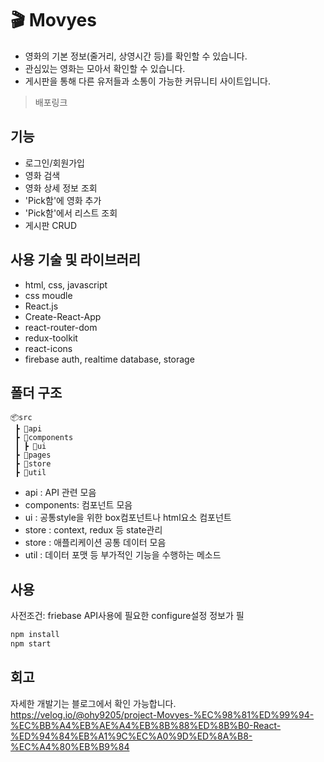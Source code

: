# 🎬 Movyes
- 영화의 기본 정보(줄거리, 상영시간 등)를 확인할 수 있습니다.
- 관심있는 영화는 모아서 확인할 수 있습니다. 
- 게시판을 통해 다른 유저들과 소통이 가능한 커뮤니티 사이트입니다.

> 배포링크

## 기능
- 로그인/회원가입
- 영화 검색
- 영화 상세 정보 조회
- 'Pick함'에 영화 추가
- 'Pick함'에서 리스트 조회
- 게시판 CRUD

## 사용 기술 및 라이브러리
- html, css, javascript
- css moudle
- React.js
- Create-React-App
- react-router-dom
- redux-toolkit
- react-icons
- firebase auth, realtime database, storage

## 폴더 구조
```
📦src
 ┣ 📂api 
 ┣ 📂components	
 ┃ ┣ 📂ui 
 ┣ 📂pages 
 ┣ 📂store 
 ┣ 📂util 
 ```
- api : API 관련 모음
- components: 컴포넌트 모음
- ui : 공통style을 위한 box컴포넌트나 html요소 컴포넌트 
- store : context, redux 등 state관리
- store : 애플리케이션 공통 데이터 모음
- util : 데이터 포맷 등 부가적인 기능을 수행하는 메소드

## 사용
사전조건: friebase API사용에 필요한 configure설정 정보가 필
```js
npm install
npm start
```

## 회고
자세한 개발기는 블로그에서 확인 가능합니다. 
<br>
https://velog.io/@ohy9205/project-Movyes-%EC%98%81%ED%99%94-%EC%BB%A4%EB%AE%A4%EB%8B%88%ED%8B%B0-React-%ED%94%84%EB%A1%9C%EC%A0%9D%ED%8A%B8-%EC%A4%80%EB%B9%84
